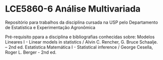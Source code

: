 # LCE5860-6 Análise Multivariada

Repositório para trabalhos da disciplina cursada na USP pelo Departamento de Estatística e Experimentação Agronômica

Pré-requisito ppara a disciplina e bibliografias conhecidas sobre: 
Modelos Lineares I  - Linear models in statistics / Alvin C. Rencher, G. Bruce Schaalje. – 2nd ed.
Estatística Matemática I - Statistical inference / George Cesella, Roger L. Berger - 2nd ed.
